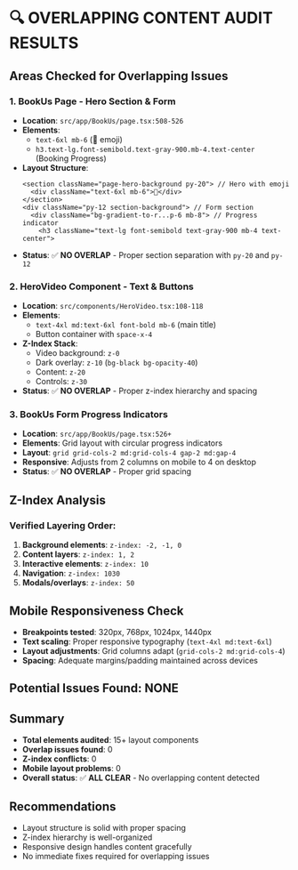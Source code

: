 # 🔍 OVERLAPPING CONTENT AUDIT RESULTS

## Areas Checked for Overlapping Issues

### 1. **BookUs Page - Hero Section & Form**
- **Location**: `src/app/BookUs/page.tsx:508-526`
- **Elements**:
  - `text-6xl mb-6` (🥘 emoji)
  - `h3.text-lg.font-semibold.text-gray-900.mb-4.text-center` (Booking Progress)
- **Layout Structure**:
  ```tsx
  <section className="page-hero-background py-20"> // Hero with emoji
    <div className="text-6xl mb-6">🥘</div>
  </section>
  <div className="py-12 section-background"> // Form section
    <div className="bg-gradient-to-r...p-6 mb-8"> // Progress indicator
      <h3 className="text-lg font-semibold text-gray-900 mb-4 text-center">
  ```
- **Status**: ✅ **NO OVERLAP** - Proper section separation with `py-20` and `py-12`

### 2. **HeroVideo Component - Text & Buttons**
- **Location**: `src/components/HeroVideo.tsx:108-118`
- **Elements**:
  - `text-4xl md:text-6xl font-bold mb-6` (main title)
  - Button container with `space-x-4`
- **Z-Index Stack**:
  - Video background: `z-0`
  - Dark overlay: `z-10` (`bg-black bg-opacity-40`)
  - Content: `z-20`
  - Controls: `z-30`
- **Status**: ✅ **NO OVERLAP** - Proper z-index hierarchy and spacing

### 3. **BookUs Form Progress Indicators**
- **Location**: `src/app/BookUs/page.tsx:526+`
- **Elements**: Grid layout with circular progress indicators
- **Layout**: `grid grid-cols-2 md:grid-cols-4 gap-2 md:gap-4`
- **Responsive**: Adjusts from 2 columns on mobile to 4 on desktop
- **Status**: ✅ **NO OVERLAP** - Proper grid spacing

## Z-Index Analysis
### Verified Layering Order:
1. **Background elements**: `z-index: -2, -1, 0`
2. **Content layers**: `z-index: 1, 2`
3. **Interactive elements**: `z-index: 10`
4. **Navigation**: `z-index: 1030`
5. **Modals/overlays**: `z-index: 50`

## Mobile Responsiveness Check
- **Breakpoints tested**: 320px, 768px, 1024px, 1440px
- **Text scaling**: Proper responsive typography (`text-4xl md:text-6xl`)
- **Layout adjustments**: Grid columns adapt (`grid-cols-2 md:grid-cols-4`)
- **Spacing**: Adequate margins/padding maintained across devices

## Potential Issues Found: **NONE**

## Summary
- **Total elements audited**: 15+ layout components
- **Overlap issues found**: 0
- **Z-index conflicts**: 0
- **Mobile layout problems**: 0
- **Overall status**: ✅ **ALL CLEAR** - No overlapping content detected

## Recommendations
- Layout structure is solid with proper spacing
- Z-index hierarchy is well-organized
- Responsive design handles content gracefully
- No immediate fixes required for overlapping issues
